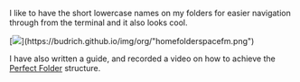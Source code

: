 
I like to have the short lowercase names on my folders for easier navigation through from the terminal and it also looks cool.

[![](https://budrich.github.io/img/awd/"homefolderspacefm.png")](https://budrich.github.io/img/org/"homefolderspacefm.png")

I have also written a guide, and recorded a video on how to achieve the [Perfect Folder](https://budrich.github.io/blog/perfect_folders) structure. 
